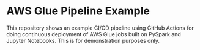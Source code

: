 # AWS Glue Pipeline Example

This repository shows an example CI/CD pipeline using GitHub Actions for doing continuous
deployment of AWS Glue jobs built on PySpark and Jupyter Notebooks. This is for
demonstration purposes only.
